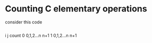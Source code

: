 # Counting C elementary operations

consider this code

```

```

i j count
0 0,1,2...n n+1
1 0,1,2...n n+1
